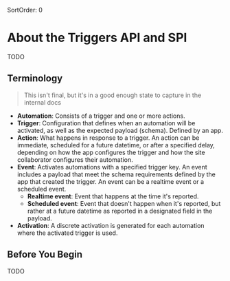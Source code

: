 SortOrder: 0
# About the Triggers API and SPI

TODO

## Terminology

> This isn't final, but it's in a good enough state to capture in the internal docs

- __Automation__: Consists of a trigger and one or more actions.
- __Trigger__: Configuration that defines when an automation will be activated,
  as well as the expected payload (schema). Defined by an app.
- __Action__: What happens in response to a trigger.
  An action can be immediate, scheduled for a future datetime, or after a specified delay,
  depending on how the app configures the trigger
  and how the site collaborator configures their automation.
- __Event__: Activates automations with a specified trigger key.
  An event includes a payload that meet the schema requirements defined by the app that created the trigger.
  An event can be a realtime event or a scheduled event.
  - __Realtime event__: Event that happens at the time it's reported.
  - __Scheduled event__: Event that doesn't happen when it's reported,
    but rather at a future datetime as reported in a designated field in the payload.
- __Activation__: A discrete activation is generated for each automation where the activated trigger is used.

## Before You Begin

TODO